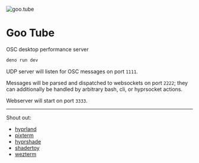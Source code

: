 ![goo.tube](/gootube.gif)

# Goo Tube

OSC desktop performance server

```sh
deno run dev
```

UDP server will listen for OSC messages on port `1111`.

Messages will be parsed and dispatched to websockets on port `2222`; they
can additionally be handled by arbitrary bash, cli, or hyprsocket actions.

Webserver will start on port `3333`.

---

Shout out:

- [hyprland](https://hypr.land)
- [pixterm](https://github.com/eliukblau/pixterm)
- [hyprshade](https://github.com/loqusion/hyprshade)
- [shadertoy](https://shadertoy.com)
- [wezterm](https://wezterm.org)

